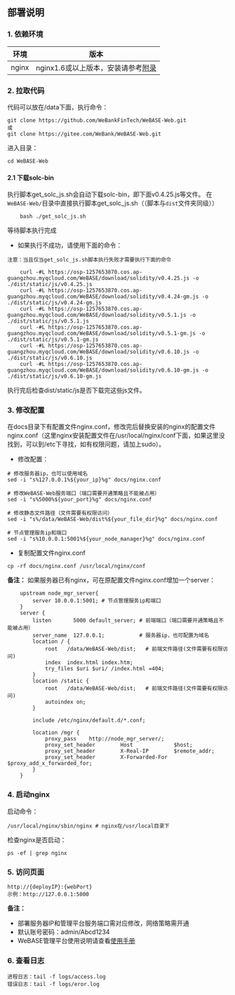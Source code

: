 ## 部署说明

### 1. 依赖环境

| 环境     | 版本              |
| ------ | --------------- |
| nginx   | nginx1.6或以上版本，安装请参考[附录](appendix.html) |

### 2. 拉取代码

代码可以放在/data下面，执行命令：

    git clone https://github.com/WeBankFinTech/WeBASE-Web.git
    或
    git clone https://gitee.com/WeBank/WeBASE-Web.git

进入目录：

```
cd WeBASE-Web
```

#### 2.1  下载solc-bin
执行脚本get_solc_js.sh会自动下载solc-bin，即下面v0.4.25.js等文件。
在`WeBASE-Web/`目录中直接执行脚本get_solc_js.sh（（脚本与`dist`文件夹同级））

```
    bash ./get_solc_js.sh
```
等待脚本执行完成


- 如果执行不成功，请使用下面的命令：

`注意：当且仅当get_solc_js.sh脚本执行失败才需要执行下面的命令`
```
    curl -#L https://osp-1257653870.cos.ap-guangzhou.myqcloud.com/WeBASE/download/solidity/v0.4.25.js -o ./dist/static/js/v0.4.25.js
    curl -#L https://osp-1257653870.cos.ap-guangzhou.myqcloud.com/WeBASE/download/solidity/v0.4.24-gm.js -o ./dist/static/js/v0.4.24-gm.js
    curl -#L https://osp-1257653870.cos.ap-guangzhou.myqcloud.com/WeBASE/download/solidity/v0.5.1.js -o ./dist/static/js/v0.5.1.js
    curl -#L https://osp-1257653870.cos.ap-guangzhou.myqcloud.com/WeBASE/download/solidity/v0.5.1-gm.js -o ./dist/static/js/v0.5.1-gm.js
    curl -#L https://osp-1257653870.cos.ap-guangzhou.myqcloud.com/WeBASE/download/solidity/v0.6.10.js -o ./dist/static/js/v0.6.10.js
    curl -#L https://osp-1257653870.cos.ap-guangzhou.myqcloud.com/WeBASE/download/solidity/v0.6.10-gm.js -o ./dist/static/js/v0.6.10-gm.js
```

执行完后检查dist/static/js是否下载完这些js文件。

### 3. 修改配置

在docs目录下有配置文件nginx.conf，修改完后替换安装的nginx的配置文件nginx.conf（这里nginx安装配置文件在/usr/local/nginx/conf下面，如果这里没找到，可以到/etc下寻找，如有权限问题，请加上sudo）。

- 修改配置：

```
# 修改服务器ip，也可以使用域名
sed -i "s%127.0.0.1%${your_ip}%g" docs/nginx.conf

# 修改WeBASE-Web服务端口（端口需要开通策略且不能被占用）
sed -i "s%5000%${your_port}%g" docs/nginx.conf

# 修改静态文件路径（文件需要有权限访问）
sed -i "s%/data/WeBASE-Web/dist%${your_file_dir}%g" docs/nginx.conf

# 节点管理服务ip和端口
sed -i "s%10.0.0.1:5001%${your_node_manager}%g" docs/nginx.conf
```

-  复制配置文件nginx.conf

```
cp -rf docs/nginx.conf /usr/local/nginx/conf
```

**备注：**  如果服务器已有nginx，可在原配置文件nginx.conf增加一个server：

```
    upstream node_mgr_server{
        server 10.0.0.1:5001; # 节点管理服务ip和端口
    }
    server {
        listen       5000 default_server; # 前端端口（端口需要开通策略且不能被占用）
        server_name  127.0.0.1;           # 服务器ip，也可配置为域名
        location / {
            root   /data/WeBASE-Web/dist;   # 前端文件路径(文件需要有权限访问)
            index  index.html index.htm;
            try_files $uri $uri/ /index.html =404;
        }
        location /static {    
            root   /data/WeBASE-Web/dist;   # 前端文件路径(文件需要有权限访问)
            autoindex on;
        }

        include /etc/nginx/default.d/*.conf;

        location /mgr {
            proxy_pass    http://node_mgr_server/;    		
            proxy_set_header		Host			 $host;
            proxy_set_header		X-Real-IP		 $remote_addr;
            proxy_set_header		X-Forwarded-For	 $proxy_add_x_forwarded_for;
        }
    }
```

### 4. 启动nginx

启动命令：

	/usr/local/nginx/sbin/nginx # nginx在/usr/local目录下

检查nginx是否启动：

```
ps -ef | grep nginx
```
### 5. 访问页面

```
http://{deployIP}:{webPort}
示例：http://127.0.0.1:5000
```

**备注：** 

- 部署服务器IP和管理平台服务端口需对应修改，网络策略需开通
- 默认账号密码：admin/Abcd1234
- WeBASE管理平台使用说明请查看[使用手册](../WeBASE-Console-Suit/index.html#id13)

### 6. 查看日志

```
进程日志：tail -f logs/access.log
错误日志：tail -f logs/eror.log
```

